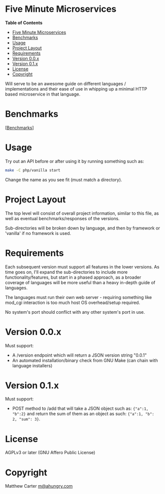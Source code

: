 # Five Minute Microservices

<!-- markdown-toc start - Don't edit this section. Run M-x markdown-toc-refresh-toc -->
**Table of Contents**

- [Five Minute Microservices](#five-minute-microservices)
- [Benchmarks](#benchmarks)
- [Usage](#usage)
- [Project Layout](#project-layout)
- [Requirements](#requirements)
- [Version 0.0.x](#version-00x)
- [Version 0.1.x](#version-01x)
- [License](#license)
- [Copyright](#copyright)

<!-- markdown-toc end -->


Will serve to be an awesome guide on different languages /
implementations and their ease of use in whipping up a minimal
HTTP based microservice in that language.

# Benchmarks

[[Benchmarks](BENCH.md)]

# Usage

Try out an API before or after using it by running something such as:

```sh
make -C php/vanilla start
```

Change the name as you see fit (must match a directory).

# Project Layout

The top level will consist of overall project information, similar to
this file, as well as eventual benchmarks/responses of the versions.

Sub-directories will be broken down by language, and then by framework
or 'vanilla' if no framework is used.

# Requirements

Each subsequent version must support all features in the lower
versions.  As time goes on, I'll expand the sub-directories to include
more functionality/features, but start in a phased approach, as a
broader coverage of languages will be more useful than a heavy
in-depth guide of languages.

The languages must run their own web server - requiring something like
mod_cgi interaction is too much host OS overhead/setup required.

No system's port should conflict with any other system's port in use.

# Version 0.0.x

Must support:

- A /version endpoint which will return a JSON version string "0.0.1"
- An automated installation/binary check from GNU Make (can chain with language installers)

# Version 0.1.x

Must support:

- POST method to /add that will take a JSON object such as: `{"a":1,
  "b":2}` and return the sum of them as an object as such: `{"a":1,
  "b": 2, "sum": 3}`.

# License

AGPLv3 or later (GNU Affero Public License)

# Copyright

Matthew Carter <m@ahungry.com>
